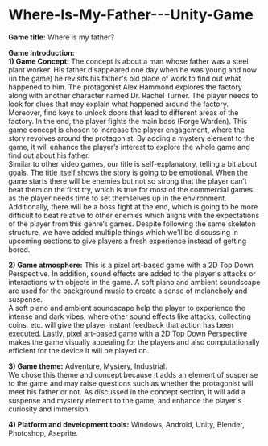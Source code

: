 # Where-Is-My-Father---Unity-Game

**Game title:** Where is my father?


**Game Introduction:**<br>
**1) Game Concept:** The concept is about a man whose father was a steel plant worker. His father disappeared one day when he was young and now (in the game) he revisits his father's old place of work to find out what happened to him. The protagonist Alex Hammond explores the factory along with another character named Dr. Rachel Turner. The player needs to look for clues that may explain what happened around the factory. Moreover, find keys to unlock doors that lead to different areas of the factory. In the end, the player fights the main boss (Forge Warden).
This game concept is chosen to increase the player engagement, where the story revolves around the protagonist. By adding a mystery element to the game, it will enhance the player’s interest to explore the whole game and find out about his father. <br>
Similar to other video games, our title is self-explanatory, telling a bit about goals. The title itself shows the story is going to be emotional. When the game starts there will be enemies but not so strong that the player can’t beat them on the first try, which is true for most of the commercial games as the player needs time to set themselves up in the environment. Additionally, there will be a boss fight at the end, which is going to be more difficult to beat relative to other enemies which aligns with the expectations of the player from this genre’s games. Despite following the same skeleton structure, we have added multiple things which we’ll be discussing in upcoming sections to give players a fresh experience instead of getting bored.

**2) Game atmosphere:** This is a pixel art-based game with a 2D Top Down Perspective. In addition, sound effects are added to the player's attacks or interactions with objects in the game. A soft piano and ambient soundscape are used for the background music to create a sense of melancholy and suspense.<br>
A soft piano and ambient soundscape help the player to experience the intense and dark vibes, where other sound effects like attacks, collecting coins, etc. will give the player instant feedback that action has been executed. Lastly, pixel art-based game with a 2D Top Down Perspective makes the game visually appealing for the players and also computationally efficient for the device it will be played on.

**3) Game theme:** Adventure, Mystery, Industrial.<br>
We chose this theme and concept because it adds an element of suspense to the game and may raise questions such as whether the protagonist will meet his father or not. As discussed in the concept section, it will add a suspense and mystery element to the game, and enhance the player's curiosity and immersion.

**4) Platform and development tools:** Windows, Android, Unity, Blender, Photoshop, Aseprite.


